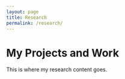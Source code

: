 ```yaml
---
layout: page
title: Research
permalink: /research/
---
```


# My Projects and Work

This is where my research content goes.